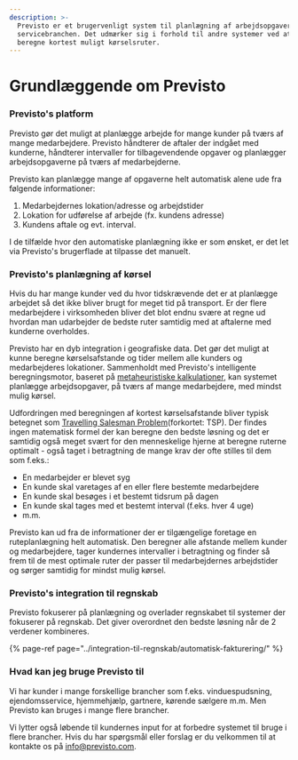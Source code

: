 ```yaml
---
description: >-
  Previsto er et brugervenligt system til planlægning af arbejdsopgaver i
  servicebranchen. Det udmærker sig i forhold til andre systemer ved at kunne
  beregne kortest muligt kørselsruter.
---
```


# Grundlæggende om Previsto

### Previsto's platform

Previsto gør det muligt at planlægge arbejde for mange kunder på tværs af mange medarbejdere. Previsto håndterer de aftaler der indgået med kunderne, håndterer intervaller for tilbagevendende opgaver og planlægger arbejdsopgaverne på tværs af medarbejderne.

Previsto kan planlægge mange af opgaverne helt automatisk alene ude fra følgende informationer:

1. Medarbejdernes lokation/adresse og arbejdstider
2. Lokation for udførelse af arbejde \(fx. kundens adresse\)
3. Kundens aftale og evt. interval.

I de tilfælde hvor den automatiske planlægning ikke er som ønsket, er det let via Previsto's brugerflade at tilpasse det manuelt.

### Previsto's planlægning af kørsel

Hvis du har mange kunder ved du hvor tidskrævende det er at planlægge arbejdet så det ikke bliver brugt for meget tid på transport. Er der flere medarbejdere i virksomheden bliver det blot endnu svære at regne ud hvordan man udarbejder de bedste ruter samtidig med at aftalerne med kunderne overholdes.

Previsto har en dyb integration i geografiske data. Det gør det muligt at kunne beregne kørselsafstande og tider mellem alle kunders og medarbejderes lokationer. Sammenholdt med Previsto's intelligente beregningsmotor, baseret på [metaheuristiske kalkulationer](https://en.wikipedia.org/wiki/Metaheuristic), kan systemet planlægge arbejdsopgaver, på tværs af mange medarbejdere, med mindst mulig kørsel.

Udfordringen med beregningen af kortest kørselsafstande bliver typisk betegnet som [Travelling Salesman Problem](https://en.wikipedia.org/wiki/Travelling_salesman_problem)\(forkortet: TSP\). Der findes ingen matematisk formel der kan beregne den bedste løsning og det er samtidig også meget svært for den menneskelige hjerne at beregne ruterne optimalt - også taget i betragtning de mange krav der ofte stilles til dem som f.eks.:

* En medarbejder er blevet syg
* En kunde skal varetages af en eller flere bestemte medarbejdere
* En kunde skal besøges i et bestemt tidsrum på dagen
* En kunde skal tages med et bestemt interval \(f.eks. hver 4 uge\)
* m.m.

Previsto kan ud fra de informationer der er tilgængelige foretage en ruteplanlægning helt automatisk. Den beregner alle afstande mellem kunder og medarbejdere, tager kundernes intervaller i betragtning og finder så frem til de mest optimale ruter der passer til medarbejdernes arbejdstider og sørger samtidig for mindst mulig kørsel.

### Previsto's integration til regnskab

Previsto fokuserer på planlægning og overlader regnskabet til systemer der fokuserer på regnskab. Det giver overordnet den bedste løsning når de 2 verdener kombineres.

{% page-ref page="../integration-til-regnskab/automatisk-fakturering/" %}

### Hvad kan jeg bruge Previsto til

Vi har kunder i mange forskellige brancher som f.eks. vinduespudsning, ejendomsservice, hjemmehjælp, gartnere, kørende sælgere m.m. Men Previsto kan bruges i mange flere brancher.

Vi lytter også løbende til kundernes input for at forbedre systemet til bruge i flere brancher. Hvis du har spørgsmål eller forslag er du velkommen til at kontakte os på info@previsto.com.

